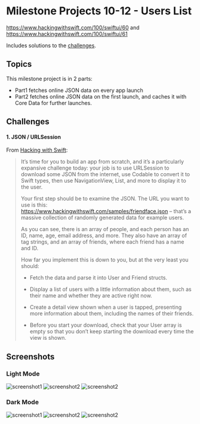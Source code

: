 # Milestone Projects 10-12 - Users List

https://www.hackingwithswift.com/100/swiftui/60 and https://www.hackingwithswift.com/100/swiftui/61

Includes solutions to the [challenges](https://www.hackingwithswift.com/books/ios-swiftui/core-data-wrap-up).

## Topics

This milestone project is in 2 parts:

- Part1 fetches online JSON data on every app launch
- Part2 fetches online JSON data on the first launch, and caches it with Core Data for further launches.

## Challenges

#### 1. JSON / URLSession

From [Hacking with Swift](https://www.hackingwithswift.com/guide/ios-swiftui/5/3/challenge):

> It’s time for you to build an app from scratch, and it’s a particularly expansive challenge today: your job is to use URLSession to download some JSON from the internet, use Codable to convert it to Swift types, then use NavigationView, List, and more to display it to the user.
>
> Your first step should be to examine the JSON. The URL you want to use is this: https://www.hackingwithswift.com/samples/friendface.json – that’s a massive collection of randomly generated data for example users.
>
> As you can see, there is an array of people, and each person has an ID, name, age, email address, and more. They also have an array of tag strings, and an array of friends, where each friend has a name and ID.
>
> How far you implement this is down to you, but at the very least you should:
>
>- Fetch the data and parse it into User and Friend structs.
>- Display a list of users with a little information about them, such as their name and whether they are active right now.
>- Create a detail view shown when a user is tapped, presenting more information about them, including the names of their friends.
>
>- Before you start your download, check that your User array is empty so that you don’t keep starting the download every time the view is shown.

## Screenshots

### Light Mode

![screenshot1](screenshots/Light_01.png)
![screenshot2](screenshots/Light_02.png)
![screenshot2](screenshots/Light_03.png)

### Dark Mode

![screenshot1](screenshots/Dark_01.png)
![screenshot2](screenshots/Dark_02.png)
![screenshot2](screenshots/Dark_03.png)
